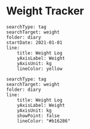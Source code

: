 # Weight Tracker

``` tracker
searchType: tag
searchTarget: weight
folder: diary
startDate: 2021-01-01
line:
	title: Weight Log
	yAxisLabel: Weight
	yAxisUnit: kg
	lineColor: yellow
```


``` tracker
searchType: tag
searchTarget: weight
folder: diary
line:
	title: Weight Log
	yAxisLabel: Weight
	yAxisUnit: kg
	showPoint: false
	lineColor: "#b16286"
```










